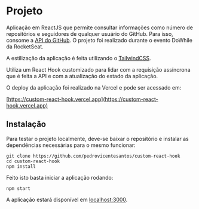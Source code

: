 # Projeto

Aplicação em ReactJS que permite consultar informações como número de repositórios e seguidores de qualquer usuário do GitHub. Para isso, consome a [API do GitHub](https://docs.github.com/en/rest). O projeto foi realizado durante o evento DoWhile da RocketSeat.

A estilização da aplicação é feita utilizando o [TailwindCSS](https://tailwindcss.com).

Utiliza um React Hook customizado para lidar com a requisição assíncrona que é feita a API e com a atualização do estado da aplicação.

O deploy da aplicação foi realizado na Vercel e pode ser acessado em:

[https://custom-react-hook.vercel.app](https://custom-react-hook.vercel.app)

## Instalação

Para testar o projeto localmente, deve-se baixar o repositório e instalar as dependências necessárias para o mesmo funcionar:

```
git clone https://github.com/pedrovicentesantos/custom-react-hook
cd custom-react-hook
npm install
```

Feito isto basta iniciar a aplicação rodando:

```
npm start
```

A aplicação estará disponível em [localhost:3000](http://localhost:3000).
